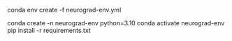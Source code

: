 conda env create -f neurograd-env.yml




conda create -n neurograd-env python=3.10
conda activate neurograd-env
pip install -r requirements.txt